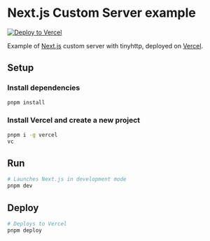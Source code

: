 # Next.js Custom Server example

[![Deploy to Vercel](https://vercel.com/button)](https://vercel.com/import/project?template=https://github.com/talentlessguy/tinyhttp/blob/master/examples/next-custom-server)

Example of [Next.js](https://nextjs.org) custom server with tinyhttp, deployed on [Vercel](https://vercel.com).

## Setup

### Install dependencies

```sh
pnpm install
```

### Install Vercel and create a new project

```sh
pnpm i -g vercel
vc
```

## Run

```sh
# Launches Next.js in development mode
pnpm dev
```

## Deploy

```sh
# Deploys to Vercel
pnpm deploy
```
